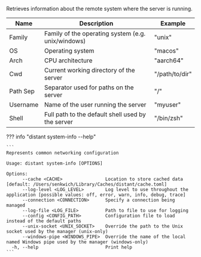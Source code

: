 Retrieves information about the remote system where the server is running.

| Name      | Description                                           | Example           |
| --------- | ----------------------------------------------------- | ----------------- |
| Family    | Family of the operating system (e.g. unix/windows)    | "unix"            |
| OS        | Operating system                                      | "macos"           |
| Arch      | CPU architecture                                      | "aarch64"         |
| Cwd       | Current working directory of the server               | "/path/to/dir"    |
| Path Sep  | Separator used for paths on the server                | "/"               |
| Username  | Name of the user running the server                   | "myuser"          |
| Shell     | Full path to the default shell used by the server     | "/bin/zsh"        |

??? info "distant system-info --help"

    ```
    Represents common networking configuration

    Usage: distant system-info [OPTIONS]

    Options:
          --cache <CACHE>                Location to store cached data [default: /Users/senkwich/Library/Caches/distant/cache.toml]
          --log-level <LOG_LEVEL>        Log level to use throughout the application [possible values: off, error, warn, info, debug, trace]
          --connection <CONNECTION>      Specify a connection being managed
          --log-file <LOG_FILE>          Path to file to use for logging
          --config <CONFIG_PATH>         Configuration file to load instead of the default paths
          --unix-socket <UNIX_SOCKET>    Override the path to the Unix socket used by the manager (unix-only)
          --windows-pipe <WINDOWS_PIPE>  Override the name of the local named Windows pipe used by the manager (windows-only)
      -h, --help                         Print help
    ```
